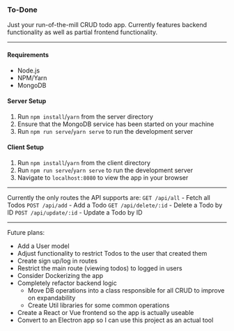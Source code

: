 ### To-Done

Just your run-of-the-mill CRUD todo app. Currently features backend functionality as well as partial frontend functionality.

-------------

#### Requirements
- Node.js
- NPM/Yarn
- MongoDB

#### Server Setup
1. Run `npm install`/`yarn` from the server directory
2. Ensure that the MongoDB service has been started on your machine
3. Run `npm run serve`/`yarn serve` to run the development server

#### Client Setup
1. Run `npm install`/`yarn` from the client directory
2. Run `npm run serve`/`yarn serve` to run the development server
3. Navigate to `localhost:8080` to view the app in your browser

-------------

Currently the only routes the API supports are:
`GET /api/all` - Fetch all Todos
`POST /api/add` - Add a Todo
`GET /api/delete/:id` - Delete a Todo by ID
`POST /api/update/:id` - Update a Todo by ID

-------------

Future plans:
- Add a User model
- Adjust functionality to restrict Todos to the user that created them
- Create sign up/log in routes
- Restrict the main route (viewing todos) to logged in users
- Consider Dockerizing the app
- Completely refactor backend logic
  - Move DB operations into a class responsible for all CRUD to improve on expandability
  - Create Util libraries for some common operations
- Create a React or Vue frontend so the app is actually useable
- Convert to an Electron app so I can use this project as an actual tool